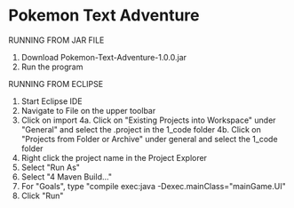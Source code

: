 # Pokemon Text Adventure
RUNNING FROM JAR FILE
1. Download Pokemon-Text-Adventure-1.0.0.jar
2. Run the program
 
RUNNING FROM ECLIPSE
1. Start Eclipse IDE
2. Navigate to File on the upper toolbar
3. Click on import
4a. Click on "Existing Projects into Workspace" under "General" and select the .project in the 1_code folder
4b. Click on "Projects from Folder or Archive" under general and select the 1_code folder
5. Right click the project name in the Project Explorer
6. Select "Run As"
7. Select "4 Maven Build..."
8. For "Goals", type "compile exec:java -Dexec.mainClass="mainGame.UI"
9. Click "Run"
